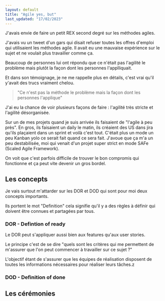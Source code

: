 ```yaml
---
layout: default
title: "Agile yes, but"
last_updated: "17/02/2023"
---
```


J'avais envie de faire un petit REX second degré sur les méthodes agiles.

J'avais vu un tweet d'un gars qui disait refuser toutes les offres d'emploi qui utilisaient les méthodes agile. Il avait eu une mauvaise expérience sur le sujet et ne voulait plus travailler comme ça.

Beaucoup de personnes lui ont répondu que ce n'était pas l'agilité le problème mais plutôt la façon dont les personnes l'applliquait.

Et dans son témoignage, je ne me rappelle plus en détails, c'est vrai qu'il y'avait des trucs vraiment chelou.

> "Ce n'est pas la méthode le problème mais la façon dont les personnes l'applique"

J'ai eu la chance de voir plusieurs façons de faire : l'agilité très stricte et l'agilité désorganisée.

Sur un de mes projets quand je suis arrivée ils faisaient de "l'agile à peu près". En gros, ils faisaient un daily le matin, ils créaient des US dans jira qu'ils plaçaient dans un sprint et voilà c'est tout. C'était plus un mode un peu Kanban yolo ce serait fait quand ce sera fait. J'avoue que ça m'a un peu destabilisée, moi qui venait d'un projet super strict en mode SAFe (Scaled Agile Framework).

On voit que c'est parfois difficile de trouver le bon compromis qui fonctionne et ça peut vite devenir un gros bordel.

## Les concepts

Je vais surtout m'attarder sur les DOR et DOD qui sont pour moi deux concepts importants.

Ils portent le mot "Definition" cela signifie qu'il y a des règles à définir qui doivent être connues et partagées par tous.

### DOR - Defintion of ready

Le DOR peut s'appliquer aussi bien aux features qu'aux user stories.

Le principe c'est de se dire "quels sont les critères qui me permettent de m'assurer que l'on peut commencer à travailler sur ce sujet ?"

L'objectif étant de s'assurer que les équipes de réalisation disposent de toutes les informations nécessaires pour réaliser leurs tâches.z




### DOD - Definition of done



## Les cérémonies